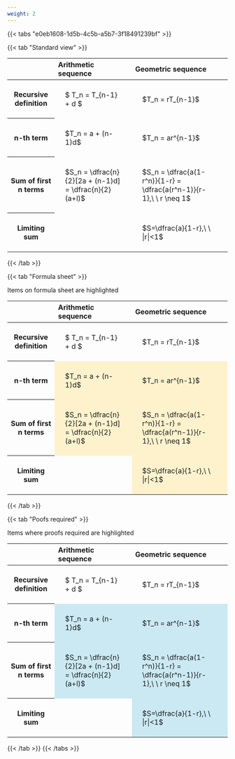 ```yaml
---
weight: 2
---
```


{{< tabs "e0eb1608-1d5b-4c5b-a5b7-3f18491239bf" >}}

{{< tab "Standard view" >}}

<style type="text/css">
#T_ce6f3 th.col_heading {
  text-align: left;
  font-size: 1em;
}
#T_ce6f3 td {
  text-align: left;
  font-size: 1em;
  padding: 1.5em;
}
</style>
<table id="T_ce6f3">
  <thead>
    <tr>
      <th class="blank level0" >&nbsp;</th>
      <th id="T_ce6f3_level0_col0" class="col_heading level0 col0" >Arithmetic sequence</th>
      <th id="T_ce6f3_level0_col1" class="col_heading level0 col1" >Geometric sequence</th>
    </tr>
  </thead>
  <tbody>
    <tr>
      <th id="T_ce6f3_level0_row0" class="row_heading level0 row0" >Recursive definition</th>
      <td id="T_ce6f3_row0_col0" class="data row0 col0" >$ T_n = T_{n-1} + d $</td>
      <td id="T_ce6f3_row0_col1" class="data row0 col1" >$T_n = rT_{n-1}$</td>
    </tr>
    <tr>
      <th id="T_ce6f3_level0_row1" class="row_heading level0 row1" >n-th term</th>
      <td id="T_ce6f3_row1_col0" class="data row1 col0" >$T_n = a + (n-1)d$</td>
      <td id="T_ce6f3_row1_col1" class="data row1 col1" >$T_n = ar^{n-1}$</td>
    </tr>
    <tr>
      <th id="T_ce6f3_level0_row2" class="row_heading level0 row2" >Sum of first n terms</th>
      <td id="T_ce6f3_row2_col0" class="data row2 col0" >$S_n = \dfrac{n}{2}[2a + (n-1)d] = \dfrac{n}{2}(a+l)$</td>
      <td id="T_ce6f3_row2_col1" class="data row2 col1" >$S_n = \dfrac{a(1-r^n)}{1-r} = \dfrac{a(r^n-1)}{r-1},\ \  r \neq 1$</td>
    </tr>
    <tr>
      <th id="T_ce6f3_level0_row3" class="row_heading level0 row3" >Limiting sum</th>
      <td id="T_ce6f3_row3_col0" class="data row3 col0" ></td>
      <td id="T_ce6f3_row3_col1" class="data row3 col1" >$S=\dfrac{a}{1-r},\ \ |r|<1$</td>
    </tr>
  </tbody>
</table>
{{< /tab >}}

{{< tab "Formula sheet" >}}

Items on formula sheet are highlighted 
<br>
<style type="text/css">
#T_f7ac8 th.col_heading {
  text-align: left;
  font-size: 1em;
}
#T_f7ac8 td {
  text-align: left;
  font-size: 1em;
  padding: 1.5em;
}
#T_f7ac8_row0_col0, #T_f7ac8_row0_col1, #T_f7ac8_row3_col0 {
  background-color: rgba(0,0,0,0);
}
#T_f7ac8_row1_col0, #T_f7ac8_row1_col1, #T_f7ac8_row2_col0, #T_f7ac8_row2_col1, #T_f7ac8_row3_col1 {
  background-color: rgba(255,194,10, 0.2);
}
</style>
<table id="T_f7ac8">
  <thead>
    <tr>
      <th class="blank level0" >&nbsp;</th>
      <th id="T_f7ac8_level0_col0" class="col_heading level0 col0" >Arithmetic sequence</th>
      <th id="T_f7ac8_level0_col1" class="col_heading level0 col1" >Geometric sequence</th>
    </tr>
  </thead>
  <tbody>
    <tr>
      <th id="T_f7ac8_level0_row0" class="row_heading level0 row0" >Recursive definition</th>
      <td id="T_f7ac8_row0_col0" class="data row0 col0" >$ T_n = T_{n-1} + d $</td>
      <td id="T_f7ac8_row0_col1" class="data row0 col1" >$T_n = rT_{n-1}$</td>
    </tr>
    <tr>
      <th id="T_f7ac8_level0_row1" class="row_heading level0 row1" >n-th term</th>
      <td id="T_f7ac8_row1_col0" class="data row1 col0" >$T_n = a + (n-1)d$</td>
      <td id="T_f7ac8_row1_col1" class="data row1 col1" >$T_n = ar^{n-1}$</td>
    </tr>
    <tr>
      <th id="T_f7ac8_level0_row2" class="row_heading level0 row2" >Sum of first n terms</th>
      <td id="T_f7ac8_row2_col0" class="data row2 col0" >$S_n = \dfrac{n}{2}[2a + (n-1)d] = \dfrac{n}{2}(a+l)$</td>
      <td id="T_f7ac8_row2_col1" class="data row2 col1" >$S_n = \dfrac{a(1-r^n)}{1-r} = \dfrac{a(r^n-1)}{r-1},\ \  r \neq 1$</td>
    </tr>
    <tr>
      <th id="T_f7ac8_level0_row3" class="row_heading level0 row3" >Limiting sum</th>
      <td id="T_f7ac8_row3_col0" class="data row3 col0" ></td>
      <td id="T_f7ac8_row3_col1" class="data row3 col1" >$S=\dfrac{a}{1-r},\ \ |r|<1$</td>
    </tr>
  </tbody>
</table>
{{< /tab >}}

{{< tab "Poofs required" >}}

Items where proofs required are highlighted 
<br>
<style type="text/css">
#T_7f0c1 th.col_heading {
  text-align: left;
  font-size: 1em;
}
#T_7f0c1 td {
  text-align: left;
  font-size: 1em;
  padding: 1.5em;
}
#T_7f0c1_row0_col0, #T_7f0c1_row0_col1, #T_7f0c1_row3_col0 {
  background-color: rgba(0,0,0,0);
}
#T_7f0c1_row1_col0, #T_7f0c1_row1_col1, #T_7f0c1_row2_col0, #T_7f0c1_row2_col1, #T_7f0c1_row3_col1 {
  background-color: rgba(0,150,200, 0.2);
}
</style>
<table id="T_7f0c1">
  <thead>
    <tr>
      <th class="blank level0" >&nbsp;</th>
      <th id="T_7f0c1_level0_col0" class="col_heading level0 col0" >Arithmetic sequence</th>
      <th id="T_7f0c1_level0_col1" class="col_heading level0 col1" >Geometric sequence</th>
    </tr>
  </thead>
  <tbody>
    <tr>
      <th id="T_7f0c1_level0_row0" class="row_heading level0 row0" >Recursive definition</th>
      <td id="T_7f0c1_row0_col0" class="data row0 col0" >$ T_n = T_{n-1} + d $</td>
      <td id="T_7f0c1_row0_col1" class="data row0 col1" >$T_n = rT_{n-1}$</td>
    </tr>
    <tr>
      <th id="T_7f0c1_level0_row1" class="row_heading level0 row1" >n-th term</th>
      <td id="T_7f0c1_row1_col0" class="data row1 col0" >$T_n = a + (n-1)d$</td>
      <td id="T_7f0c1_row1_col1" class="data row1 col1" >$T_n = ar^{n-1}$</td>
    </tr>
    <tr>
      <th id="T_7f0c1_level0_row2" class="row_heading level0 row2" >Sum of first n terms</th>
      <td id="T_7f0c1_row2_col0" class="data row2 col0" >$S_n = \dfrac{n}{2}[2a + (n-1)d] = \dfrac{n}{2}(a+l)$</td>
      <td id="T_7f0c1_row2_col1" class="data row2 col1" >$S_n = \dfrac{a(1-r^n)}{1-r} = \dfrac{a(r^n-1)}{r-1},\ \  r \neq 1$</td>
    </tr>
    <tr>
      <th id="T_7f0c1_level0_row3" class="row_heading level0 row3" >Limiting sum</th>
      <td id="T_7f0c1_row3_col0" class="data row3 col0" ></td>
      <td id="T_7f0c1_row3_col1" class="data row3 col1" >$S=\dfrac{a}{1-r},\ \ |r|<1$</td>
    </tr>
  </tbody>
</table>
{{< /tab >}}
{{< /tabs >}}